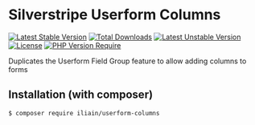 # Silverstripe Userform Columns

[![Latest Stable Version](http://poser.pugx.org/iliain/userform-columns/v)](https://packagist.org/packages/iliain/userform-columns) 
[![Total Downloads](http://poser.pugx.org/iliain/userform-columns/downloads)](https://packagist.org/packages/iliain/userform-columns) 
[![Latest Unstable Version](http://poser.pugx.org/iliain/userform-columns/v/unstable)](https://packagist.org/packages/iliain/userform-columns) 
[![License](http://poser.pugx.org/iliain/userform-columns/license)](https://packagist.org/packages/iliain/userform-columns) 
[![PHP Version Require](http://poser.pugx.org/iliain/userform-columns/require/php)](https://packagist.org/packages/iliain/userform-columns)

Duplicates the Userform Field Group feature to allow adding columns to forms

## Installation (with composer)

	$ composer require iliain/userform-columns
